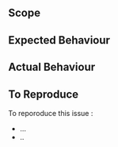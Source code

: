 ## Scope


## Expected Behaviour


## Actual Behaviour


## To Reproduce
To reporoduce this issue : 

* ...
* ..



